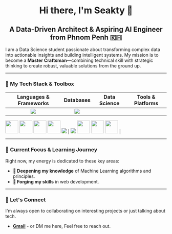 <div align="center">

# **Hi there, I'm Seakty** 👋

## **A Data-Driven Architect & Aspiring AI Engineer from Phnom Penh 🇰🇭**

</div>

I am a Data Science student passionate about transforming complex data into actionable insights and building intelligent systems. My mission is to become a **Master Craftsman**—combining technical skill with strategic thinking to create robust, valuable solutions from the ground up.

---

### **🚀 My Tech Stack & Toolbox**

| Languages & Frameworks | Databases | Data Science | Tools & Platforms |
| :---: | :---: | :---: | :---: |
| <img src="https://skillicons.dev/icons?i=python,r,c,cpp,django,react,expressjs" /> | <img src="https://skillicons.dev/icons?i=mysql,postgres" /> | 
<img src="https://raw.githubusercontent.com/simple-icons/simple-icons/develop/icons/pandas.svg" width="40"/> 
<img src="https://raw.githubusercontent.com/simple-icons/simple-icons/develop/icons/numpy.svg" width="40"/> 
<img src="https://raw.githubusercontent.com/simple-icons/simple-icons/develop/icons/matplotlib.svg" width="40"/> 
<img src="https://raw.githubusercontent.com/simple-icons/simple-icons/develop/icons/seaborn.svg" width="40"/> 
<img src="https://skillicons.dev/icons?i=scikitlearn,pytorch" /> | 
<img src="https://skillicons.dev/icons?i=git,github,vscode" /> 
<img src="https://raw.githubusercontent.com/simple-icons/simple-icons/develop/icons/jupyter.svg" width="40"/> 
<img src="https://raw.githubusercontent.com/simple-icons/simple-icons/develop/icons/microsoftexcel.svg" width="40"/> 
<img src="https://raw.githubusercontent.com/simple-icons/simple-icons/develop/icons/powerbi.svg" width="40"/> |


---

### **🎯 Current Focus & Learning Journey**

Right now, my energy is dedicated to these key areas:

* **🧠 Deepening my knowledge** of Machine Learning algorithms and principles.
* **🔨 Forging my skills** in web development. 

---

### **🤝 Let's Connect**

I'm always open to collaborating on interesting projects or just talking about tech.

* **[Gmail](mailto:sambathseakty@gmail.com)** - or DM me here, Feel free to reach out.
